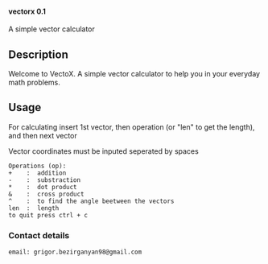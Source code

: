 #### vectorx 0.1
A simple vector calculator

## Description
Welcome to VectoX. A simple vector calculator to help you in your everyday math
problems.

## Usage

For calculating insert 1st vector, then operation
(or "len" to get the length), and then next vector

Vector coordinates must be inputed seperated by spaces

```
Operations (op):
+    :  addition
-    :  substraction
*    :  dot product
&    :  cross product
^    :  to find the angle beetween the vectors
len  :  length
to quit press ctrl + c
```
### Contact details
```
email: grigor.bezirganyan98@gmail.com
```
